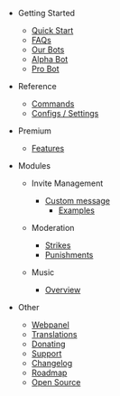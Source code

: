 - Getting Started

  - [Quick Start](/cs/getting-started/quick-start.md)
  - [FAQs](/cs/getting-started/faq.md)
  - [Our Bots](/cs/getting-started/our-bots.md)
  - [Alpha Bot](/cs/getting-started/alpha.md)
  - [Pro Bot](/cs/getting-started/pro.md)

- Reference

  - [Commands](/cs/reference/commands.md)
  - [Configs / Settings](/cs/reference/settings.md)

- Premium

  - [Features](/cs/premium/features.md)

- Modules

  - Invite Management

    - [Custom message](/cs/modules/invites/custom-messages.md)
      - [Examples](/cs/modules/invites/examples.md)

  - Moderation

    - [Strikes](/cs/modules/moderation/strikes.md)
    - [Punishments](/cs/modules/moderation/punishments.md)

  - Music

    - [Overview](/cs/modules/music/overview.md)

- Other

  - [Webpanel](/cs/other/webpanel.md)
  - [Translations](/cs/other/translations.md)
  - [Donating](/cs/other/donating.md)
  - [Support](/cs/other/support.md)
  - [Changelog](/cs/other/changelog.md)
  - [Roadmap](/cs/other/roadmap.md)
  - [Open Source](/cs/other/open-source.md)
